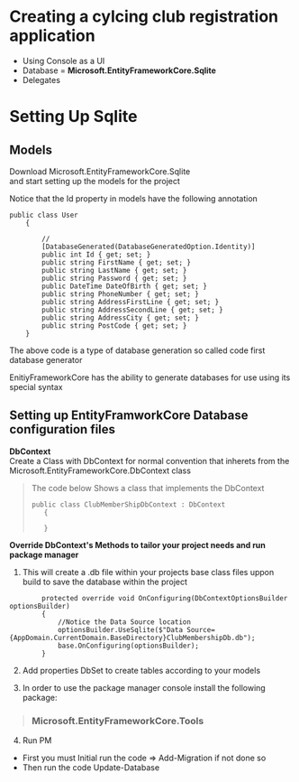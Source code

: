 # Creating a cylcing club registration application
- Using Console as a UI
- Database = **Microsoft.EntityFrameworkCore.Sqlite**
- Delegates

# Setting Up Sqlite  

## Models

Download Microsoft.EntityFrameworkCore.Sqlite  
and start setting up the models for the project

Notice that the Id property in models have the following annotation  
```
public class User
    {

        //
        [DatabaseGenerated(DatabaseGeneratedOption.Identity)]
        public int Id { get; set; }
        public string FirstName { get; set; }
        public string LastName { get; set; }
        public string Password { get; set; }
        public DateTime DateOfBirth { get; set; }
        public string PhoneNumber { get; set; }
        public string AddressFirstLine { get; set; }
        public string AddressSecondLine { get; set; }
        public string AddressCity { get; set; }
        public string PostCode { get; set; }
    }
```

The above code is a type of database generation so called code first database generator

EnitiyFrameworkCore has the ability to generate databases for use using its special syntax

## Setting up EntityFramworkCore Database configuration files

**DbContext**  
Create a Class with DbContext for normal convention that inherets from the Microsoft.EntityFrameworkCore.DbContext class


>The code below Shows a class that implements the DbContext
>```
>public class ClubMemberShipDbContext : DbContext
>    {
>        
>    }
>```

**Override DbContext's Methods to tailor your project needs and run package manager**
1. This will create a .db file within your projects base class files uppon build to save the database within the project

```
        protected override void OnConfiguring(DbContextOptionsBuilder optionsBuilder)
        {
            //Notice the Data Source location   
            optionsBuilder.UseSqlite($"Data Source={AppDomain.CurrentDomain.BaseDirectory}ClubMembershipDb.db");
            base.OnConfiguring(optionsBuilder);
        }
```

2. Add properties DbSet<YourClass> to create tables according to your models  

3. In order to use the package manager console install the following package:  
> ### Microsoft.EntityFrameworkCore.Tools

4. Run PM  
- First you must Initial run the code => Add-Migration if not done so  
- Then run the code Update-Database




